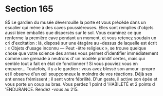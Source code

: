 # Section 165

85
Le gardien du musée déverrouille la porte et vous précède dans
un escalier qui mène à des caves poussiéreuses. Elles sont
remplies d'objets aussi bien emballés que dispersés sur le sol.
Vous examinez ce que renferme la première cave pendant un
moment, et vous retenez soudain un cri d'excitation : là, disposé
sur une étagère au -dessus de laquelle est écrit : « Objets
d'usage inconnu — Peut -être religieux »,  se trouve
quelque chose que votre science des armes vous permet
d'identifier immédiatement comme une grenade à neutrons d' un
modèle primitif certes, mais qui semble tout à fait en état de
fonctionner ! Si vous pouviez vous en emparer... Toutefois, il y a
le gardien : vous avez blessé son amour -propre et il observe d'un
œil soupçonneux la moindre de vos réactions. Déjà ses ant ennes
frémissent ; il sent votre fébrilité. D'un geste, il active son épée et
vous porte un coup au bras. Vous perdez 1 point d 'HABlLETÉ
et 2 points d 'ENDURANCE.  Rendez -vous au 215.